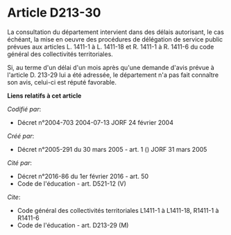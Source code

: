 # Article D213-30

La consultation du département intervient dans des délais autorisant, le cas échéant, la mise en oeuvre des procédures de
délégation de service public prévues aux articles L. 1411-1 à L. 1411-18 et R. 1411-1 à R. 1411-6 du code général des
collectivités territoriales.

Si, au terme d'un délai d'un mois après qu'une demande d'avis prévue à l'article D. 213-29 lui a été adressée, le département
n'a pas fait connaître son avis, celui-ci est réputé favorable.

**Liens relatifs à cet article**

_Codifié par_:

  - Décret n°2004-703 2004-07-13 JORF 24 février 2004

_Créé par_:

  - Décret n°2005-291 du 30 mars 2005 - art. 1 () JORF 31 mars 2005

_Cité par_:

  - Décret n°2016-86 du 1er février 2016 - art. 50
  - Code de l'éducation - art. D521-12 (V)

_Cite_:

  - Code général des collectivités territoriales L1411-1 à L1411-18, R1411-1 à R1411-6
  - Code de l'éducation - art. D213-29 (M)
